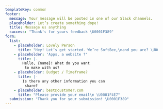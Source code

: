 ```yaml
---
templateKey: common
footer:
  message: Your message will be posted in one of our Slack channels.
  placeholder: Let’s create something dope!
  title: Message us anything
  success: "Thank's for yours feedback \U0001F389"
form:
  list:
    - placeholder: Lovely Person
      title: "Hey! Let’s get started. We’re SoftBee,\nand you are? \U0001F44B"
    - placeholder: 'Apps, a website ?'
      title: |-
        Hello, {name}! What do you want
         to make with us?
    - placeholder: Budget / Timeframe?
      title: |-
        Is there any other information you can
         share?
    - placeholder: best@customer.com
      title: "Please provide your email\n \U0001F4E7"
  submission: "Thank you for your submission! \U0001F389"
---
```


